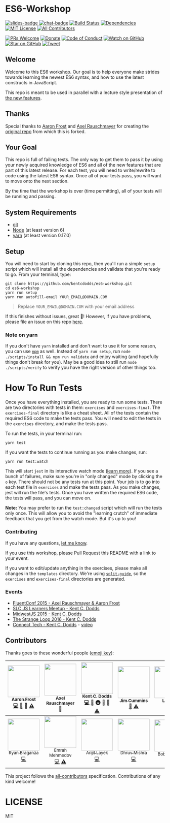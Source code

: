 # ES6-Workshop

[![slides-badge][slides-badge]][slides]
[![chat-badge][chat-badge]][chat]
[![Build Status][build-badge]][build]
[![Dependencies][dependencyci-badge]][dependencyci]
[![MIT License][license-badge]][LICENSE]
[![All Contributors](https://img.shields.io/badge/all_contributors-12-orange.svg?style=flat-square)](#contributors)

[![PRs Welcome][prs-badge]][prs]
[![Donate][donate-badge]][donate]
[![Code of Conduct][coc-badge]][coc]
[![Watch on GitHub][github-watch-badge]][github-watch]
[![Star on GitHub][github-star-badge]][github-star]
[![Tweet][twitter-badge]][twitter]

## Welcome

Welcome to this ES6 workshop. Our goal is to help everyone make strides towards learning the newest ES6 syntax, and
how to use the latest constructs in JavaScript.

This repo is meant to be used in parallel with a lecture style presentation of
[the new features](https://github.com/lukehoban/es6features).

## Thanks

Special thanks to [Aaron Frost](https://twitter.com/js_dev) and [Axel Rauschmayer](https://twitter.com/rauschma) for
creating the [original repo](https://github.com/aaronfrost/es6-workshop) from which this is forked.

## Your Goal

This repo is full of failing tests. The only way to get them to pass it by using your newly acquired knowledge of ES6
and all of the new features that are part of this latest release. For each test, you will need to write/rewrite to code
using the latest ES6 syntax. Once all of your tests pass, you will want to move onto the next section.

By the time that the workshop is over (time permitting), all of your tests will be running and passing.

## System Requirements

- [git][git]
- [Node][node] (at least version 6)
- [yarn][yarn] (at least version 0.17.0)

## Setup

You will need to start by cloning this repo, then you'll run a simple `setup` script which will install all the
dependencies and validate that you're ready to go. From your terminal, type:

```
git clone https://github.com/kentcdodds/es6-workshop.git
cd es6-workshop
yarn run setup
yarn run autofill-email YOUR_EMAIL@DOMAIN.COM
```

> Replace `YOUR_EMAIL@DOMAIN.COM` with your email address

If this finishes without issues, great 👏! However, if you have problems, please file an issue on this repo [here](https://github.com/kentcdodds/es6-workshop/issues/new?title=Issues%20Setting%20Up&body=Here%27s%20my%20node/yarn%20version%20and%20the%20output%20when%20I%20run%20the%20commands:).


### Note on yarn

If you don't have `yarn` installed and don't want to use it for some reason, you can use [`npm`][npm] as well. Instead
of `yarn run setup`, run `node ./scripts/install && npm run validate` and enjoy waiting (and hopefully things don't
break for you). May be a good idea to still run `node ./scripts/verify` to verify you have the right version of other
things too.

# How To Run Tests
Once you have everything installed, you are ready to run some tests. There are two directories with tests in them:
`exercises` and `exercises-final`. The `exercises-final` directory is like a cheat sheet. All of the tests contain the
required ES6 code to make the tests pass. You will need to edit the tests in the `exercises` directory, and make the
tests pass.

To run the tests, in your terminal run:

```
yarn test
```

If you want the tests to continue running as you make changes, run:

```
yarn run test:watch
```

This will start `jest` in its interactive watch mode ([learn more][watch-mode]). If you see a bunch of failures, make
sure you're in "only changed" mode by clicking the `o` key. There should not be any tests run at this point. Your
job is to go into each test file in `exercises` and make the tests pass. As you make changes, jest will run the file's
tests. Once you have written the required ES6 code, the tests will pass, and you can move on.

**Note:** You may prefer to run the `test:changed` script which will run the tests only once. This will allow you to
avoid the "learning crutch" of immediate feedback that you get from the watch mode. But it's up to you!

### Contributing

If you have any questions, [let me know](https://twitter.com/kentcdodds).

If you use this workshop, please Pull Request this README with a link to your event.

If you want to edit/update anything in the exercises, please make all changes in the `templates` directory. We're using
[`split-guide`](https://git.io/split-guide), so the `exercises` and `exercises-final` directories are generated.

### Events

- [FluentConf 2015 - Axel Rauschmayer & Aaron Frost](http://fluentconf.com/javascript-html-2015/public/schedule/detail/38811)
- [SLC JS Learners Meetup - Kent C. Dodds](http://www.meetup.com/SLC-JS-Learners/events/220770922/)
- [MidwestJS 2015 - Kent C. Dodds](https://youtu.be/aeY6ctvsurs)
- [The Strange Loop 2016 - Kent C. Dodds](http://www.thestrangeloop.com/2016/es6-and-beyond.html)
- [Connect Tech - Kent C. Dodds](http://connect.tech/) - [video](https://youtu.be/nCP6jsN9XPI)

## Contributors

Thanks goes to these wonderful people ([emoji key](https://github.com/kentcdodds/all-contributors#emoji-key)):

<!-- ALL-CONTRIBUTORS-LIST:START - Do not remove or modify this section -->
| [<img src="https://avatars.githubusercontent.com/u/662832?v=3" width="100px;"/><br /><sub>Aaron Frost</sub>](https://github.com/aaronfrost)<br />[💻](https://github.com/kentcdodds/es6-workshop/commits?author=aaronfrost) [📖](https://github.com/kentcdodds/es6-workshop/commits?author=aaronfrost) 📢 [⚠️](https://github.com/kentcdodds/es6-workshop/commits?author=aaronfrost) | [<img src="https://avatars.githubusercontent.com/u/526114?v=3" width="100px;"/><br /><sub>Axel Rauschmayer</sub>](http://rauschma.de/)<br />📢 | [<img src="https://avatars.githubusercontent.com/u/1500684?v=3" width="100px;"/><br /><sub>Kent C. Dodds</sub>](https://kentcdodds.com)<br />[💻](https://github.com/kentcdodds/es6-workshop/commits?author=kentcdodds) [📖](https://github.com/kentcdodds/es6-workshop/commits?author=kentcdodds) 🚇 👀 📢 [⚠️](https://github.com/kentcdodds/es6-workshop/commits?author=kentcdodds) | [<img src="https://avatars.githubusercontent.com/u/108938?v=3" width="100px;"/><br /><sub>Jim Cummins</sub>](https://jimthedev.com)<br />[📖](https://github.com/kentcdodds/es6-workshop/commits?author=jimthedev) [⚠️](https://github.com/kentcdodds/es6-workshop/commits?author=jimthedev) | [<img src="https://avatars.githubusercontent.com/u/11346889?v=3" width="100px;"/><br /><sub>Lindsey</sub>](http://lindsey.international)<br />[📖](https://github.com/kentcdodds/es6-workshop/commits?author=lmdragun) | [<img src="https://avatars.githubusercontent.com/u/511893?v=3" width="100px;"/><br /><sub>Marius Butuc</sub>](https://github.com/mariusbutuc)<br />[💻](https://github.com/kentcdodds/es6-workshop/commits?author=mariusbutuc) | [<img src="https://avatars.githubusercontent.com/u/1740882?v=3" width="100px;"/><br /><sub>Carlos Ortega</sub>](http://cyborgspider.com)<br />[📖](https://github.com/kentcdodds/es6-workshop/commits?author=cyborgspider) |
| :---: | :---: | :---: | :---: | :---: | :---: | :---: |
| [<img src="https://avatars.githubusercontent.com/u/290242?v=3" width="100px;"/><br /><sub>Ryan Braganza</sub>](www.ryanbraganza.com)<br />[💻](https://github.com/kentcdodds/es6-workshop/commits?author=ryanbraganza) | [<img src="https://avatars.githubusercontent.com/u/2297806?v=3" width="100px;"/><br /><sub>Emrah Mehmedov</sub>](https://github.com/GizmoMKD)<br />[💻](https://github.com/kentcdodds/es6-workshop/commits?author=GizmoMKD) [⚠️](https://github.com/kentcdodds/es6-workshop/commits?author=GizmoMKD) | [<img src="https://avatars.githubusercontent.com/u/5607371?v=3" width="100px;"/><br /><sub>Arijit Layek</sub>](https://github.com/alayek)<br />[💻](https://github.com/kentcdodds/es6-workshop/commits?author=alayek) | [<img src="https://avatars.githubusercontent.com/u/3013322?v=3" width="100px;"/><br /><sub>Dhruv Mishra</sub>](https://github.com/dhruvmishra)<br />[💻](https://github.com/kentcdodds/es6-workshop/commits?author=dhruvmishra) | [<img src="https://avatars.githubusercontent.com/u/15032926?v=3" width="100px;"/><br /><sub>Bobby White</sub>](https://github.com/bobbyw1994)<br />[⚠️](https://github.com/kentcdodds/es6-workshop/commits?author=bobbyw1994) |
<!-- ALL-CONTRIBUTORS-LIST:END -->

This project follows the [all-contributors](https://github.com/kentcdodds/all-contributors) specification. Contributions of any kind welcome!

# LICENSE

MIT

[npm]: https://www.npmjs.com/
[yarn]: https://yarnpkg.com/
[node]: https://nodejs.org
[git]: https://git-scm.com/
[slides]: http://kcd.im/es6-intro-slides
[slides-badge]: https://cdn.rawgit.com/kentcdodds/custom-badges/2/badges/slides.svg
[chat]: https://gitter.im/kentcdodds/es6-workshop
[chat-badge]: https://img.shields.io/gitter/room/nwjs/nw.js.svg?style=flat-square
[build-badge]: https://img.shields.io/travis/kentcdodds/es6-workshop.svg?style=flat-square
[build]: https://travis-ci.org/kentcdodds/es6-workshop
[dependencyci-badge]: https://dependencyci.com/github/kentcdodds/es6-workshop/badge?style=flat-square
[dependencyci]: https://dependencyci.com/github/kentcdodds/es6-workshop
[license-badge]: https://img.shields.io/badge/license-MIT%20License-blue.svg?style=flat-square
[license]: https://github.com/kentcdodds/es6-workshop/blob/master/other/LICENSE
[prs-badge]: https://img.shields.io/badge/PRs-welcome-brightgreen.svg?style=flat-square
[prs]: http://makeapullrequest.com
[donate-badge]: https://img.shields.io/badge/$-support-green.svg?style=flat-square
[donate]: http://kcd.im/donate
[coc-badge]: https://img.shields.io/badge/code%20of-conduct-ff69b4.svg?style=flat-square
[coc]: https://github.com/kentcdodds/es6-workshop/blob/master/other/CODE_OF_CONDUCT.md
[github-watch-badge]: https://img.shields.io/github/watchers/kentcdodds/es6-workshop.svg?style=social
[github-watch]: https://github.com/kentcdodds/es6-workshop/watchers
[github-star-badge]: https://img.shields.io/github/stars/kentcdodds/es6-workshop.svg?style=social
[github-star]: https://github.com/kentcdodds/es6-workshop/stargazers
[twitter]: https://twitter.com/intent/tweet?text=Check%20out%20es6-workshop%20by%20@kentcdodds%20https://github.com/kentcdodds/es6-workshop%20%F0%9F%91%8D
[twitter-badge]: https://img.shields.io/twitter/url/https/github.com/kentcdodds/es6-workshop.svg?style=social
[emojis]: https://github.com/kentcdodds/all-contributors#emoji-key
[all-contributors]: https://github.com/kentcdodds/all-contributors
[watch-mode]: https://egghead.io/lessons/javascript-use-jest-s-interactive-watch-mode?pl=testing-javascript-with-jest-a36c4074
